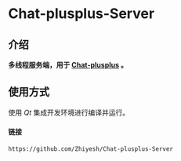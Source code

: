 # Chat-plusplus-Server


## 介绍
**多线程服务端，用于 [Chat-plusplus](https://github.com/Zhiyesh/Chat-plusplus) 。**


## 使用方式

使用 *Qt* 集成开发环境进行编译并运行。

#### 链接
`https://github.com/Zhiyesh/Chat-plusplus-Server`

